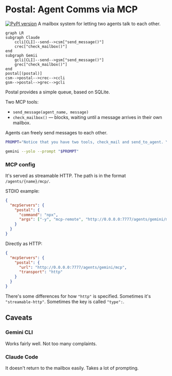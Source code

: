 # Postal: Agent Comms via MCP

[![PyPI version](https://badge.fury.io/py/postal-mcp.svg)](https://badge.fury.io/py/postal-mcp)
A mailbox system for letting two agents talk to each other.

```mermaid
graph LR
subgraph Claude
    ccli[CLI]--send-->csm["send_message()"]
    crec["check_mailbox()"]
end
subgraph Gemii
    gcli[CLI]--send-->gsm["send_message()"]
    grec["check_mailbox()"]
end
postal[(postal)]
csm-->postal-->crec-->ccli
gsm-->postal-->grec-->gcli
```

Postal provides a simple queue, based on SQLite.

Two MCP tools:

* `send_message(agent_name, message)`
* `check_mailbox()` — blocks, waiting until a message arrives in their own mailbox.

Agents can freely send messages to each other.

```bash
PROMPT="Notice that you have two tools, check_mail and send_to_agent. You should get **all** instructions from check_mail. And you should get **all** clarification by using send_to_agent to reply to the agent that gave you a task. Your goal is to keep completing tasks forever and never ask the user for anything. Only talk to agents. You are gemini"

gemini --yolo --prompt "$PROMPT"
```

### MCP config
It's served as streamable HTTP. The path is in the format `/agents/{name}/mcp/`.

STDIO example:

```json
{
  "mcpServers": {
    "postal": {
      "command": "npx",
      "args": ["-y", "mcp-remote", "http://0.0.0.0:7777/agents/gemini/mcp", "--allow-http", "--transport", "http-only"]
    }
  }
}
```

Directly as HTTP:

```json
{
  "mcpServers": {
    "postal": {
      "url": "http://0.0.0.0:7777/agents/gemini/mcp",
      "transport": "http"
    }
  }
}
```

There's some differences for how `"http"` is specified. Sometimes it's
`"streamable-http"`. Sometimes the key is called `"type":`.

## Caveats
### Gemini CLI
Works fairly well. Not too many complaints.

### Claude Code
It doesn't return to the mailbox easily. Takes a lot of prompting.
